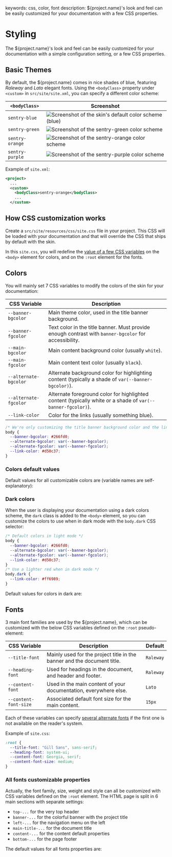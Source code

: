 keywords: css, color, font
description: ${project.name}'s look and feel can be easily customized for your documentation with a few CSS properties.

# Styling

<!-- MACRO{toc|fromDepth=1|toDepth=2|id=toc} -->

The ${project.name}'s look and feel can be easily customized for your documentation with a simple configuration setting, or a few CSS properties.

## Basic Themes

By default, the ${project.name} comes in nice shades of blue, featuring *Raleway* and *Lato* elegant fonts. Using the `<bodyClass>` property under `<custom>` in `src/site/site.xml`, you can specify a different color scheme:

| `<bodyClass>`   | Screenshot                                                                      |
| --------------- | ------------------------------------------------------------------------------- |
| `sentry-blue`   | ![Screenshot of the skin's default color scheme (blue)](images/sentry-blue.png) |
| `sentry-green`  | ![Screenshot of the `sentry-green` color scheme](images/sentry-green.png)       |
| `sentry-orange` | ![Screenshot of the `sentry-orange` color scheme](images/sentry-orange.png)     |
| `sentry-purple` | ![Screenshot of the `sentry-purple` color scheme](images/sentry-purple.png)     |

Example of `site.xml`:

```xml
<project>
  ...
  <custom>
    <bodyClass>sentry-orange</bodyClass>
    ...
  </custom>
```

## How CSS customization works

Create a `src/site/resources/css/site.css` file in your project. This CSS will be loaded with your documentation and that will override the CSS that ships by default with the skin.

In this `site.css`, you will redefine the [value of a few CSS variables](https://developer.mozilla.org/en-US/docs/Web/CSS/Using_CSS_custom_properties) on the `<body>` element for colors, and on the `:root` element for the fonts.

## Colors

You will mainly set 7 CSS variables to modify the colors of the skin for your documentation:

| CSS Variable | Description |
|---|---|
| `--banner-bgcolor` | Main theme color, used in the title banner background. |
| `--banner-fgcolor` | Text color in the title banner. Must provide enough contrast with `banner-bgcolor` for accessibility. |
| `--main-bgcolor` | Main content background color (usually `white`). |
| `--main-fgcolor` | Main content text color (usually `black`). |
| `--alternate-bgcolor` | Alternate background color for highlighting content (typically a shade of `var(--banner-bgcolor)`). |
| `--alternate-fgcolor` | Alternate foreground color for highlighted content (typically white or a shade of `var(--banner-fgcolor)`). |
|  `--link-color` | Color for the links (usually something blue). |

```css
/* We're only customizing the title banner background color and the links */
body {
  --banner-bgcolor: #266fd0;
  --alternate-bgcolor: var(--banner-bgcolor);
  --alternate-fgcolor: var(--banner-fgcolor);
  --link-color: #d50c37;
}
```

### Colors default values

Default values for all customizable colors are (variable names are self-explanatory):

<!-- MACRO{snippet|file=src/main/webapp/css/sentry.css|id=colors} -->

### Dark colors

When the user is displaying your documentation using a dark colors scheme, the `dark` class is added to the `<body>` element, so you can customize the colors to use when in dark mode with the `body.dark` CSS selector:

```css
/* Default colors in light mode */
body {
  --banner-bgcolor: #266fd0;
  --alternate-bgcolor: var(--banner-bgcolor);
  --alternate-fgcolor: var(--banner-fgcolor);
  --link-color: #d50c37;
}
/* Use a lighter red when in dark mode */
body.dark {
  --link-color: #ff6989;
}
```

Default values for colors in dark are:

<!-- MACRO{snippet|file=src/main/webapp/css/sentry.css|id=dark-colors} -->

## Fonts

3 main font families are used by the ${project.name}, which can be customized with the below CSS variables defined on the `:root` pseudo-element:

| CSS Variable | Description | Default |
| ------------ | ----------- | ------- |
| `--title-font` | Mainly used for the project title in the banner and the document title. | `Raleway` |
| `--heading-font` | Used for headings in the document, and header and footer. | `Raleway` |
| `--content-font` | Used in the main content of your documentation, everywhere else. | `Lato` |
| `--content-font-size` | Associated default font size for the main content. | `15px` |

Each of these variables can specify [several alternate fonts](https://developer.mozilla.org/en-US/docs/Web/CSS/font-family) if the first one is not available on the reader's system.

Example of `site.css`:

```css
:root {
  --title-font: "Gill Sans", sans-serif;
  --heading-font: system-ui;
  --content-font: Georgia, serif;
  --content-font-size: medium;
}
```

### All fonts customizable properties

Actually, the font family, size, weight and style can all be customized with CSS variables defined on the `:root` element. The HTML page is split in 6 main sections with separate settings:

* `top-...` for the very top header
* `banner-...` for the colorful banner with the project title
* `left-...` for the navigation menu on the left
* `main-title-...` for the document title
* `content-...` for the content default properties
* `bottom-...` for the page footer

The default values for all fonts properties are:

<!-- MACRO{snippet|file=src/main/webapp/css/sentry.css|id=fonts} -->
